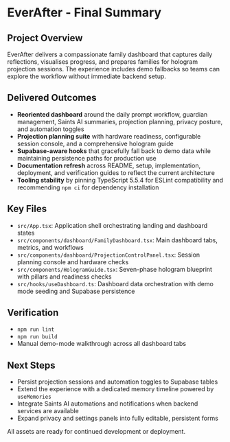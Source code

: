 # EverAfter - Final Summary

## Project Overview
EverAfter delivers a compassionate family dashboard that captures daily reflections, visualises progress, and prepares families for hologram projection sessions. The experience includes demo fallbacks so teams can explore the workflow without immediate backend setup.

## Delivered Outcomes
- **Reoriented dashboard** around the daily prompt workflow, guardian management, Saints AI summaries, projection planning, privacy posture, and automation toggles
- **Projection planning suite** with hardware readiness, configurable session console, and a comprehensive hologram guide
- **Supabase-aware hooks** that gracefully fall back to demo data while maintaining persistence paths for production use
- **Documentation refresh** across README, setup, implementation, deployment, and verification guides to reflect the current architecture
- **Tooling stability** by pinning TypeScript 5.5.4 for ESLint compatibility and recommending `npm ci` for dependency installation

## Key Files
- `src/App.tsx`: Application shell orchestrating landing and dashboard states
- `src/components/dashboard/FamilyDashboard.tsx`: Main dashboard tabs, metrics, and workflows
- `src/components/dashboard/ProjectionControlPanel.tsx`: Session planning console and hardware checks
- `src/components/HologramGuide.tsx`: Seven-phase hologram blueprint with pillars and readiness checks
- `src/hooks/useDashboard.ts`: Dashboard data orchestration with demo mode seeding and Supabase persistence

## Verification
- `npm run lint`
- `npm run build`
- Manual demo-mode walkthrough across all dashboard tabs

## Next Steps
- Persist projection sessions and automation toggles to Supabase tables
- Extend the experience with a dedicated memory timeline powered by `useMemories`
- Integrate Saints AI automations and notifications when backend services are available
- Expand privacy and settings panels into fully editable, persistent forms

All assets are ready for continued development or deployment.
